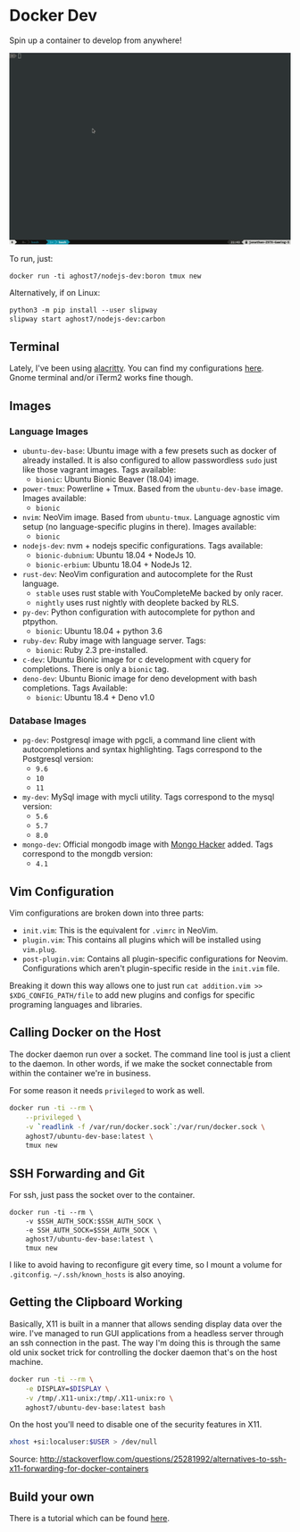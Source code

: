 # Docker Dev
Spin up a container to develop from anywhere!

![docker-dev](https://raw.githubusercontent.com/AGhost-7/docker-dev/assets/demo.gif)

To run, just:
```
docker run -ti aghost7/nodejs-dev:boron tmux new
```

Alternatively, if on Linux:
```
python3 -m pip install --user slipway
slipway start aghost7/nodejs-dev:carbon
```

## Terminal
Lately, I've been using [alacritty][alacritty]. You can find my configurations
[here][alacritty_config]. Gnome terminal and/or iTerm2 works fine though.

[alacritty]: https://github.com/jwilm/alacritty
[alacritty_config]: https://github.com/AGhost-7/dotfiles/tree/master/alacritty

## Images

### Language Images
- `ubuntu-dev-base`: Ubuntu image with a few presets such as docker of
already installed. It is also configured to allow passwordless `sudo` just like
those vagrant images. Tags available:
	- `bionic`: Ubuntu Bionic Beaver (18.04) image.
- `power-tmux`: Powerline + Tmux. Based from the `ubuntu-dev-base` image.
Images available:
	- `bionic`
- `nvim`: NeoVim image. Based from `ubuntu-tmux`. Language agnostic vim
setup (no language-specific plugins in there). Images available:
	- `bionic`
- `nodejs-dev`: nvm + nodejs specific configurations. Tags available:
	- `bionic-dubnium`: Ubuntu 18.04 + NodeJs 10.
	- `bionic-erbium`: Ubuntu 18.04 + NodeJs 12.
- `rust-dev`: NeoVim configuration and autocomplete for the Rust language. 
	- `stable` uses rust stable with YouCompleteMe backed by only racer.
	- `nightly` uses rust nightly with deoplete backed by RLS.
- `py-dev`: Python configuration with autocomplete for python and ptpython.
	- `bionic`: Ubuntu 18.04 + python 3.6
- `ruby-dev`: Ruby image with language server. Tags:
	- `bionic`: Ruby 2.3 pre-installed.
- `c-dev`: Ubuntu Bionic image for c development with cquery for completions.
There is only a `bionic` tag.
- `deno-dev`: Ubuntu Bionic image for deno development with bash completions.
Tags Available:
	- `bionic`: Ubuntu 18.4 + Deno v1.0 
	

### Database Images
- `pg-dev`: Postgresql image with pgcli, a command line client with
autocompletions and syntax highlighting. Tags correspond to the Postgresql
version:
	- `9.6`
	- `10`
	- `11`
- `my-dev`: MySql image with mycli utility. Tags correspond to the mysql
version:
	- `5.6`
	- `5.7`
	- `8.0`
- `mongo-dev`: Official mongodb image with [Mongo Hacker][mongo_hacker] added.
Tags correspond to the mongdb version:
	- `4.1`

[mongo_hacker]: https://github.com/TylerBrock/mongo-hacker

## Vim Configuration
Vim configurations are broken down into three parts:
- `init.vim`: This is the equivalent for `.vimrc` in NeoVim.
- `plugin.vim`: This contains all plugins which will be installed using 
`vim.plug`.
- `post-plugin.vim`: Contains all plugin-specific configurations for Neovim.
Configurations which aren't plugin-specific reside in the `init.vim` file.

Breaking it down this way allows one to just run
`cat addition.vim >> $XDG_CONFIG_PATH/file` to add new plugins and configs for
specific programing languages and libraries.

## Calling Docker on the Host
The docker daemon run over a socket. The command line tool is just a client to
the daemon. In other words, if we make the socket connectable from within the
container we're in business.

For some reason it needs `privileged` to work as well.
```bash
docker run -ti --rm \
	--privileged \
	-v `readlink -f /var/run/docker.sock`:/var/run/docker.sock \
	aghost7/ubuntu-dev-base:latest \
	tmux new
```

## SSH Forwarding and Git
For ssh, just pass the socket over to the container.
```
docker run -ti --rm \
	-v $SSH_AUTH_SOCK:$SSH_AUTH_SOCK \
	-e SSH_AUTH_SOCK=$SSH_AUTH_SOCK \
	aghost7/ubuntu-dev-base:latest \
	tmux new
```
I like to avoid having to reconfigure git every time, so I mount a volume for
`.gitconfig`. `~/.ssh/known_hosts` is also anoying.

## Getting the Clipboard Working
Basically, X11 is built in a manner that allows sending display data over the
wire. I've managed to run GUI applications from a headless server through an
ssh connection in the past. The way I'm doing this is through the same old
unix socket trick for controlling the docker daemon that's on the host machine.

```bash
docker run -ti --rm \
	-e DISPLAY=$DISPLAY \
	-v /tmp/.X11-unix:/tmp/.X11-unix:ro \
	aghost7/ubuntu-dev-base:latest bash
```

On the host you'll need to disable one of the security features in X11.
```bash
xhost +si:localuser:$USER > /dev/null
```

Source: http://stackoverflow.com/questions/25281992/alternatives-to-ssh-x11-forwarding-for-docker-containers

## Build your own
There is a tutorial which can be found [here](tutorial/readme.md).
